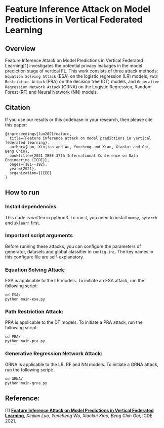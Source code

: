 # Feature Inference Attack on Model Predictions in Vertical Federated Learning

## Overview
Feature Inference Attack on Model Predictions in Vertical Federated Learning[1] investigates the potential privacy leakages in the model prediction stage of vertical FL. This work consists of three attack methods: `Equation Solving Attack` (ESA) on the logistic regression (LR) models, `Path Restriction Attack` (PRA) on the decision tree (DT) models, and `Generative Regression Network Attack` (GRNA) on the Logistic Regression, Random Forest (RF) and Neural Network (NN) models.


## Citation
If you use our results or this codebase in your research, then please cite this paper:
```
@inproceedings{luo2021feature,
  title={Feature inference attack on model predictions in vertical federated learning},
  author={Luo, Xinjian and Wu, Yuncheng and Xiao, Xiaokui and Ooi, Beng Chin},
  booktitle={2021 IEEE 37th International Conference on Data Engineering (ICDE)},
  pages={181--192},
  year={2021},
  organization={IEEE}
}

```

## How to run
### Install dependencies
This code is written in python3.
To run it, you need to install `numpy`, `pytorch` and `sklearn` first.


### Important script arguments
Before running these attacks, you can configure the parameters of generator, datasets and global classifier in `config.ini`. The key names in this configure file are self-explanatory.

  
### Equation Solving Attack:
ESA is applicable to the LR models. 
To initiate an ESA attack, run the following script:
```
cd ESA/
python main-esa.py
```

### Path Restriction Attack:
PRA is applicable to the DT models. 
To initiate a PRA attack, run the following script:
```
cd PRA/
python main-pra.py
```

### Generative Regression Network Attack:
GRNA is applicable to the LR, RF and NN models.
To initiate a GRNA attack, run the following script:
```
cd GRNA/
python main-grna.py
```

## Reference:
[1] [**Feature Inference Attack on Model Predictions in Vertical Federated Learning**](https://arxiv.org/abs/2010.10152), *Xinjian Luo, Yuncheng Wu, Xiaokui Xiao, Beng Chin Ooi*, ICDE 2021.
